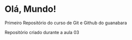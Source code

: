 # Olá, Mundo!
Primeiro Repositório do curso de Git e Github do guanabara

Repositório criado durante a aula 03